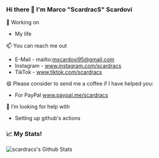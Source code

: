 ### Hi there 👋 I'm Marco "ScardracS" Scardovi

🔭 Working on
 - My life
 
📫 You can reach me out
 - E-Mail - mailto:mscardovi95@gmail.com
 - Instagram - www.instagram.com/scardracs
 - TikTok - www.tiktok.com/scardracs
 
😄 Please consider to send me a coffee if I have helped you:
 - For PayPal www.paypal.me/scardracs

🤔 I’m looking for help with
 - Setting up github's actions

### 📈 My Stats!
![scardracs's Github Stats](https://github-readme-stats.vercel.app/api?username=scardracs&show_icons=true&theme=radical)
<!--
**scardracs/scardracs** is a ✨ _special_ ✨ repository because its `README.md` (this file) appears on your GitHub profile.

Here are some ideas to get you started:

- 🔭 I’m currently working on ...
- 🌱 I’m currently learning ...
- 👯 I’m looking to collaborate on ...
- 🤔 I’m looking for help with ...
- 💬 Ask me about ...
- 📫 How to reach me: ...
- 😄 Pronouns: ...
- ⚡ Fun fact: ...
-->
